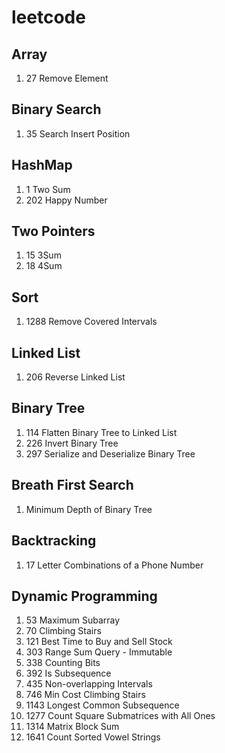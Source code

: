 # leetcode

## Array
1. 27 Remove Element

## Binary Search
1. 35 Search Insert Position

## HashMap
1. 1 Two Sum
1. 202 Happy Number

## Two Pointers
1. 15 3Sum
1. 18 4Sum

## Sort
1. 1288 Remove Covered Intervals

## Linked List
1. 206 Reverse Linked List

## Binary Tree
1. 114 Flatten Binary Tree to Linked List
1. 226 Invert Binary Tree
1. 297 Serialize and Deserialize Binary Tree

## Breath First Search
1. Minimum Depth of Binary Tree

## Backtracking
1. 17 Letter Combinations of a Phone Number

##  Dynamic Programming
1. 53 Maximum Subarray
1. 70 Climbing Stairs
1. 121 Best Time to Buy and Sell Stock
1. 303 Range Sum Query - Immutable
1. 338 Counting Bits
1. 392 Is Subsequence
1. 435 Non-overlapping Intervals
1. 746 Min Cost Climbing Stairs
1. 1143 Longest Common Subsequence
1. 1277 Count Square Submatrices with All Ones
1. 1314 Matrix Block Sum
1. 1641 Count Sorted Vowel Strings
